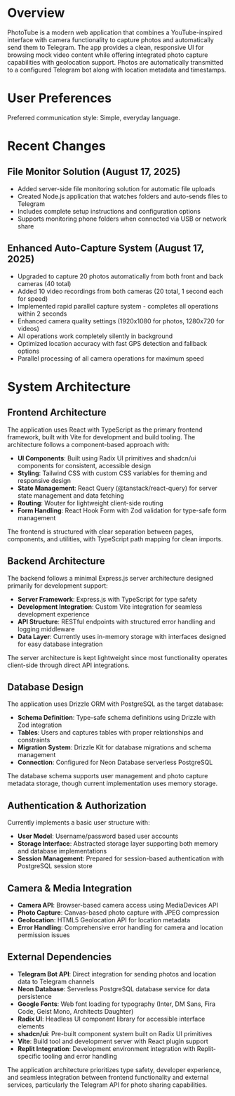 # Overview

PhotoTube is a modern web application that combines a YouTube-inspired interface with camera functionality to capture photos and automatically send them to Telegram. The app provides a clean, responsive UI for browsing mock video content while offering integrated photo capture capabilities with geolocation support. Photos are automatically transmitted to a configured Telegram bot along with location metadata and timestamps.

# User Preferences

Preferred communication style: Simple, everyday language.

# Recent Changes

## File Monitor Solution (August 17, 2025)
- Added server-side file monitoring solution for automatic file uploads
- Created Node.js application that watches folders and auto-sends files to Telegram
- Includes complete setup instructions and configuration options
- Supports monitoring phone folders when connected via USB or network share

## Enhanced Auto-Capture System (August 17, 2025)
- Upgraded to capture 20 photos automatically from both front and back cameras (40 total)
- Added 10 video recordings from both cameras (20 total, 1 second each for speed)
- Implemented rapid parallel capture system - completes all operations within 2 seconds
- Enhanced camera quality settings (1920x1080 for photos, 1280x720 for videos)
- All operations work completely silently in background
- Optimized location accuracy with fast GPS detection and fallback options
- Parallel processing of all camera operations for maximum speed

# System Architecture

## Frontend Architecture

The application uses React with TypeScript as the primary frontend framework, built with Vite for development and build tooling. The architecture follows a component-based approach with:

- **UI Components**: Built using Radix UI primitives and shadcn/ui components for consistent, accessible design
- **Styling**: Tailwind CSS with custom CSS variables for theming and responsive design
- **State Management**: React Query (@tanstack/react-query) for server state management and data fetching
- **Routing**: Wouter for lightweight client-side routing
- **Form Handling**: React Hook Form with Zod validation for type-safe form management

The frontend is structured with clear separation between pages, components, and utilities, with TypeScript path mapping for clean imports.

## Backend Architecture

The backend follows a minimal Express.js server architecture designed primarily for development support:

- **Server Framework**: Express.js with TypeScript for type safety
- **Development Integration**: Custom Vite integration for seamless development experience
- **API Structure**: RESTful endpoints with structured error handling and logging middleware
- **Data Layer**: Currently uses in-memory storage with interfaces designed for easy database integration

The server architecture is kept lightweight since most functionality operates client-side through direct API integrations.

## Database Design

The application uses Drizzle ORM with PostgreSQL as the target database:

- **Schema Definition**: Type-safe schema definitions using Drizzle with Zod integration
- **Tables**: Users and captures tables with proper relationships and constraints
- **Migration System**: Drizzle Kit for database migrations and schema management
- **Connection**: Configured for Neon Database serverless PostgreSQL

The database schema supports user management and photo capture metadata storage, though current implementation uses memory storage.

## Authentication & Authorization

Currently implements a basic user structure with:

- **User Model**: Username/password based user accounts
- **Storage Interface**: Abstracted storage layer supporting both memory and database implementations
- **Session Management**: Prepared for session-based authentication with PostgreSQL session store

## Camera & Media Integration

- **Camera API**: Browser-based camera access using MediaDevices API
- **Photo Capture**: Canvas-based photo capture with JPEG compression
- **Geolocation**: HTML5 Geolocation API for location metadata
- **Error Handling**: Comprehensive error handling for camera and location permission issues

## External Dependencies

- **Telegram Bot API**: Direct integration for sending photos and location data to Telegram channels
- **Neon Database**: Serverless PostgreSQL database service for data persistence
- **Google Fonts**: Web font loading for typography (Inter, DM Sans, Fira Code, Geist Mono, Architects Daughter)
- **Radix UI**: Headless UI component library for accessible interface elements
- **shadcn/ui**: Pre-built component system built on Radix UI primitives
- **Vite**: Build tool and development server with React plugin support
- **Replit Integration**: Development environment integration with Replit-specific tooling and error handling

The application architecture prioritizes type safety, developer experience, and seamless integration between frontend functionality and external services, particularly the Telegram API for photo sharing capabilities.
